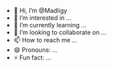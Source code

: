 - 👋 Hi, I’m @Madligy
- 👀 I’m interested in ...
- 🌱 I’m currently learning ...
- 💞️ I’m looking to collaborate on ...
- 📫 How to reach me ...
- 😄 Pronouns: ...
- ⚡ Fun fact: ...

<!---
Madligy/Madligy is a ✨ special ✨ repository because its `README.md` (this file) appears on your GitHub profile.
You can click the Preview link to take a look at your changes.
--->

